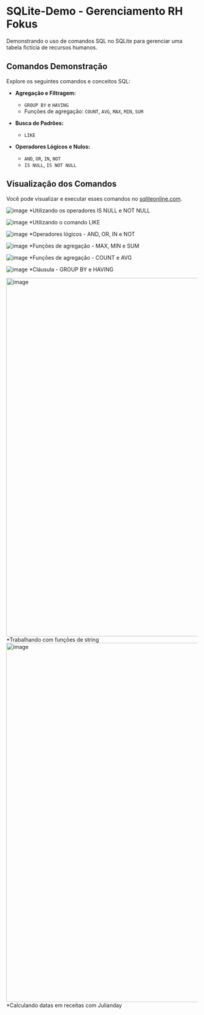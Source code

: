 # SQLite-Demo - Gerenciamento RH Fokus

Demonstrando o uso de comandos SQL no SQLite para gerenciar uma tabela fictícia de recursos humanos.

## Comandos Demonstração

Explore os seguintes comandos e conceitos SQL:

* **Agregação e Filtragem:**
    * `GROUP BY` e `HAVING`
    * Funções de agregação: `COUNT`, `AVG`, `MAX`, `MIN`, `SUM`

* **Busca de Padrões:**
    * `LIKE`

* **Operadores Lógicos e Nulos:**
    * `AND`, `OR`, `IN`, `NOT`
    * `IS NULL`, `IS NOT NULL`

## Visualização dos Comandos

Você pode visualizar e executar esses comandos no [sqliteonline.com](http://sqliteonline.com).


![image](https://github.com/user-attachments/assets/6da8681a-1d5e-4bdb-b2ec-0ca26992c288)
*Utilizando os operadores IS NULL e NOT NULL

![image](https://github.com/user-attachments/assets/54438b74-0ccc-48dc-8a4e-edf2e8e6b694)
*Utilizando o comando LIKE

![image](https://github.com/user-attachments/assets/08e3910f-5900-47ff-929f-d70c8df791ce)
*Operadores lógicos - AND, OR, IN e NOT

![image](https://github.com/user-attachments/assets/02ab5768-5956-4848-bf2b-d169ef05f9dd)
*Funções de agregação - MAX, MIN e SUM

![image](https://github.com/user-attachments/assets/7fbc7fa3-6b7a-497b-8a01-99d3f94a62d6)
*Funções de agregação - COUNT e AVG

![image](https://github.com/user-attachments/assets/e5bd7777-2e54-4aa6-a41c-86a4b19967b6)
*Cláusula - GROUP BY e HAVING

<img width="1280" height="943" alt="image" src="https://github.com/user-attachments/assets/75e455d3-b79e-4136-86db-2b3cf3fd99f1" />
*Trabalhando com funções de string

<img width="1280" height="945" alt="image" src="https://github.com/user-attachments/assets/757b870f-3e55-4319-bf11-21a8e15d6c67" />
*Calculando datas em receitas com Julianday



